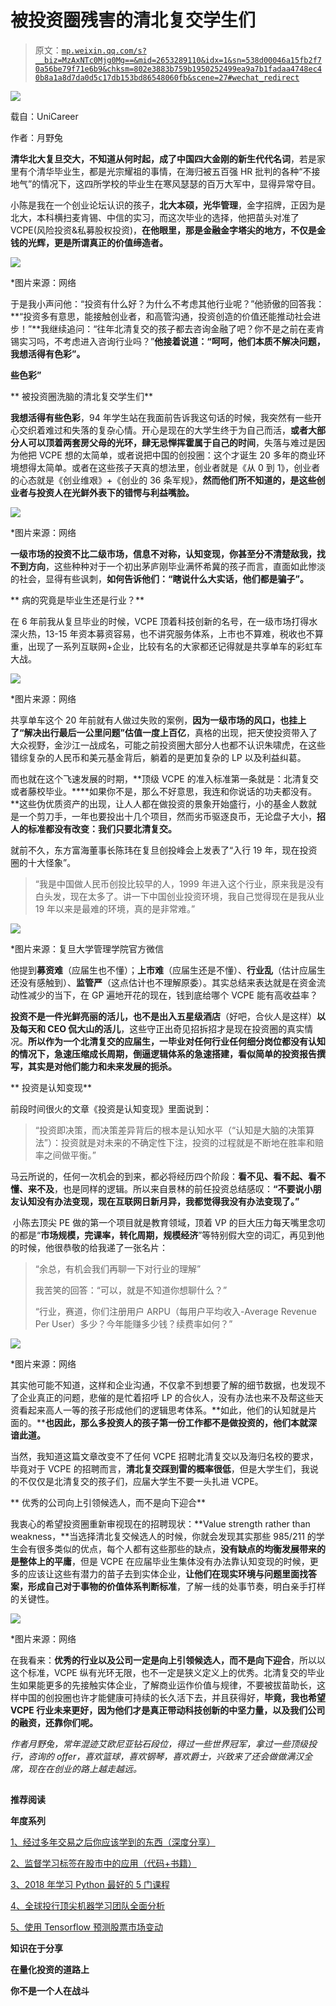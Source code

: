 # 被投资圈残害的清北复交学生们

> 原文：[`mp.weixin.qq.com/s?__biz=MzAxNTc0Mjg0Mg==&mid=2653289110&idx=1&sn=538d00046a15fb2f70a56be79f71e6b9&chksm=802e3883b759b1950252499ea9a7b1fadaa4748ec40b8a1a8d7da0d5c17db153bd86548060fb&scene=27#wechat_redirect`](http://mp.weixin.qq.com/s?__biz=MzAxNTc0Mjg0Mg==&mid=2653289110&idx=1&sn=538d00046a15fb2f70a56be79f71e6b9&chksm=802e3883b759b1950252499ea9a7b1fadaa4748ec40b8a1a8d7da0d5c17db153bd86548060fb&scene=27#wechat_redirect)

![](img/1a681c0b726a3a51b3508cf86dc7c2e8.png)

载自：UniCareer

作者：月野兔

**清华北大复旦交大，不知道从何时起，成了中国四大金刚的新生代代名词**，若是家里有个清华毕业生，都是光宗耀祖的事情，在海归被五百强 HR 批判的各种“不接地气”的情况下，这四所学校的毕业生在寒风瑟瑟的百万大军中，显得异常夺目。

小陈是我在一个创业论坛认识的孩子，**北大本硕，光华管理**，金字招牌，正因为是北大，本科横扫麦肯锡、中信的实习，而这次毕业的选择，他把苗头对准了 VCPE(风险投资&私募股权投资)，**在他眼里，那是金融金字塔尖的地方，不仅是金钱的光辉，更是所谓真正的价值缔造者。**

![](img/e0057769ae7649c849b768ff980b7885.png)

*图片来源：网络

于是我小声问他：“投资有什么好？为什么不考虑其他行业呢？”他骄傲的回答我：**“投资多有意思，能接触创业者，和高管沟通，投资创造的价值还能推动社会进步！”**我继续追问：“往年北清复交的孩子都去咨询金融了吧？你不是之前在麦肯锡实习吗，不考虑进入咨询行业吗？”**他接着说道：“呵呵，他们本质不解决问题，我想活得有色彩”。**

**些色彩”**

** 被投资圈洗脑的清北复交学生们**

**我想活得有些色彩**，94 年学生站在我面前告诉我这句话的时候，我突然有一些开心交织着难过和失落的复杂心情。开心是现在的大学生终于为自己而活，**或者大部分人可以顶着两套房父母的光环，肆无忌惮挥霍属于自己的时间**，失落与难过是因为他把 VCPE 想的太简单，或者说把中国的创投圈：这个才诞生 20 多年的商业环境想得太简单。或者在这些孩子天真的想法里，创业者就是《从 0 到 1》，创业者的心态就是《创业维艰》+《创业的 36 条军规》，**然而他们所不知道的，是这些创业者与投资人在光鲜外表下的错愕与利益嘴脸。**

![](img/08d137d79d535a5ffe63fedf5adad8d9.png)

*图片来源：网络

**一级市场的投资不比二级市场，信息不对称，认知变现，你甚至分不清楚敌我，找不到方向**，这些种种对于一个初出茅庐刚毕业满怀希冀的孩子而言，直面如此惨淡的社会，显得有些讽刺，**如何告诉他们：“瞎说什么大实话，他们都是骗子”。**

** 病的究竟是毕业生还是行业？**

在 6 年前我从复旦毕业的时候，VCPE 顶着科技创新的名号，在一级市场打得水深火热，13-15 年资本募资容易，也不讲究服务体系，上市也不算难，税收也不算重，出现了一系列互联网+企业，比较有名的大家都还记得就是共享单车的彩虹车大战。

![](img/43fb034e4152416e3af93d671f96ce9f.png)

*图片来源：网络

共享单车这个 20 年前就有人做过失败的案例，**因为一级市场的风口，也挂上了“解决出行最后一公里问题”估值一度上百亿**，真格的出现，把天使投资带入了大众视野，金沙江一战成名，可能之前投资圈大部分人也都不认识朱啸虎，在这些错综复杂的人民币和美元基金背后，躺着的是更加复杂的 LP 以及利益纠葛。

而也就在这个飞速发展的时期，**顶级 VCPE 的准入标准第一条就是：北清复交或者藤校毕业。****如果你不是，那么不好意思，我连和你说话的功夫都没有。**这些伪优质资产的出现，让人人都在做投资的景象开始盛行，小的基金人数就是一个剪刀手，一年也要投出十几个项目，然而劣币驱逐良币，无论盘子大小，**招人的标准都没有改变：我们只要北清复交。**

就前不久，东方富海董事长陈玮在复旦创投峰会上发表了“入行 19 年，现在投资圈的十大怪象”。

> “我是中国做人民币创投比较早的人，1999 年进入这个行业，原来我是没有白头发，现在太多了。讲一下中国创业投资环境，我自己觉得现在是我从业 19 年以来是最难的环境，真的是非常难。”

![](img/a21a6dbc801bbabeafbca43d446bab9f.png)

*图片来源：复旦大学管理学院官方微信

他提到**募资难**（应届生也不懂）；**上市难**（应届生还是不懂）、**行业乱**（估计应届生还没有感触到）、**监管严**（这点估计也不理解原委）。其实总结来表达就是在资金流动性减少的当下，在 GP 遍地开花的现在，钱到底给哪个 VCPE 能有高收益率？

**投资不是一件光鲜亮丽的活儿，也不是出入五星级酒店**（好吧，合伙人是这样）**以及每天和 CEO 侃大山的活儿**，这些守正出奇见招拆招才是现在投资圈的真实情况。**所以作为一个北清复交的应届生，一毕业对任何行业任何细分岗位都没有认知的情况下，急速压缩成长周期，倒逼逻辑体系的急速搭建，看似简单的投资报告撰写，其实是对他们能力和未来发展的扼杀。**

** 投资是认知变现**

前段时间很火的文章《投资是认知变现》里面说到：

> “投资即决策，而决策差异背后的根本是认知水平（“认知是大脑的决策算法”）：投资就是对未来的不确定性下注，投资的过程就是不断地在胜率和赔率之间做平衡。”

马云所说的，任何一次机会的到来，都必将经历四个阶段：**看不见、看不起、看不懂、来不及**，也是同样的逻辑。所以来自景林的前任投资总结感叹：**“不要说小朋友认知没有办法变现，现在互联网日新月异，我都觉得我没有办法变现了。”**

 小陈去顶尖 PE 做的第一个项目就是教育领域，顶着 VP 的巨大压力每天嘴里念叨的都是“**市场规模，完课率，转化周期，规模经济**”等特别假大空的词汇，再见到他的时候，他很恭敬的给我递了一张名片：

> “余总，有机会我们再聊一下对行业的理解”
> 
> 我苦笑的回答：“可以，就是不知道你想聊什么？”
> 
> “行业，赛道，你们注册用户 ARPU（每用户平均收入-Average Revenue Per User）多少？今年能赚多少钱？续费率如何？”

![](img/7823118e9a928c2a3d0201178cd8c9d0.png)

*图片来源：网络

其实他可能不知道，这样和企业沟通，不仅拿不到想要了解的细节数据，也发现不了企业真正的问题，悲催的是忙着招呼 LP 的合伙人，没有办法也来不及帮这些天资看起来高人一等的孩子形成他们的逻辑思考体系。**如此，他们的认知就是片面的。****也因此，那么多投资人的孩子第一份工作都不是做投资的，他们本就深谙此道。**

当然，我知道这篇文章改变不了任何 VCPE 招聘北清复交以及海归名校的要求，毕竟对于 VCPE 的招聘而言，**清北复交踩到雷的概率很低**，但是大学生们，我说的不仅仅是北清复交的孩子们，应届大学生不要一头扎进 VCPE。

** 优秀的公司向上引领候选人，而不是向下迎合**

我衷心的希望投资圈重新审视现在的招聘现状：**Value strength rather than weakness，**当选择清北复交候选人的时候，你就会发现其实那些 985/211 的学生会有很多类似的优点，每个人都有这些那些的缺点，**没有缺点的均衡发展带来的是整体上的平庸**，但是 VCPE 在应届毕业生集体没有办法靠认知变现的时候，更多的应该让这些有潜力的苗子去到实体企业，**让他们在现实环境与问题里面找答案，形成自己对于事物的价值体系判断标准**，了解一线的处事节奏，明白亲手打样的关键性。

![](img/3f9ede056e5759d30bea69cfbc28171c.png)

*图片来源：网络

在我看来：**优秀的行业以及公司一定是向上引领候选人，而不是向下迎合**，所以以这个标准，VCPE 纵有光环无限，也不一定是狭义定义上的优秀。北清复交的毕业生如果能更多的先接触实体企业，了解商业运作价值与规律，不要被拔苗助长，这样中国的创投圈也许才能健康可持续的长久活下去，并且获得好，**毕竟，我也希望 VCPE 行业未来更好，因为他们才是真正带动科技创新的中坚力量，以及我们公司的融资，还靠你们呢。**

*作者月野兔，常年混迹艾欧尼亚钻石段位，得过一些世界冠军，拿过一些顶级投行，咨询的 offer，喜欢篮球，喜欢钢琴，喜欢爵士，兴致来了还会做做满汉全席，现在在创业的路上越走越远。*

## 

**推荐阅读**

**年度系列**

[1、经过多年交易之后你应该学到的东西（深度分享）](https://mp.weixin.qq.com/s?__biz=MzAxNTc0Mjg0Mg==&mid=2653289074&idx=1&sn=e859d363eef9249236244466a1af41b6&chksm=802e3867b759b1717f77e07a51ee5671e8115130c66562577280ba1243cba08218add04f1f00&token=449379994&lang=zh_CN&scene=21#wechat_redirect)

[2、监督学习标签在股市中的应用（代码+书籍）](https://mp.weixin.qq.com/s?__biz=MzAxNTc0Mjg0Mg==&mid=2653289050&idx=1&sn=60043a5c95b877dd329a5fd150ddacc4&chksm=802e384fb759b1598e500087374772059aa21b31ae104b3dca04331cf4b63a233c5e04c1945a&token=449379994&lang=zh_CN&scene=21#wechat_redirect)

[3、2018 年学习 Python 最好的 5 门课程](https://mp.weixin.qq.com/s?__biz=MzAxNTc0Mjg0Mg==&mid=2653289028&idx=1&sn=631cbc728b0f857713fc65841e48e5d1&chksm=802e3851b759b147dc92afded432db568d9d77a1b97ef22a1e1a376fa0bc39b55781c18b5f4f&token=449379994&lang=zh_CN&scene=21#wechat_redirect)

[4、全球投行顶尖机器学习团队全面分析](https://mp.weixin.qq.com/s?__biz=MzAxNTc0Mjg0Mg==&mid=2653289018&idx=1&sn=8c411f676c2c0d92b0dd218f041bee4b&chksm=802e382fb759b139ffebf633ac14cdd0f21938e4613fe632d5d9231dab3d2aca95a11628378a&token=449379994&lang=zh_CN&scene=21#wechat_redirect)

[5、使用 Tensorflow 预测股票市场变动](https://mp.weixin.qq.com/s?__biz=MzAxNTc0Mjg0Mg==&mid=2653289014&idx=1&sn=3762d405e332c599a21b48a7dc4df587&chksm=802e3823b759b135928d55044c2729aea9690f86752b680eb973d1a376dc53cfa18287d0060b&token=449379994&lang=zh_CN&scene=21#wechat_redirect)

**知识在于分享**

**在量化投资的道路上**

**你不是一个人在战斗**